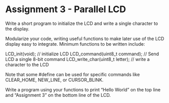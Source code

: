 # Assignment 3 - Parallel LCD
Write a short program to initialize the LCD and write a single character to the display.

Modularize your code, writing useful functions to make later use of the LCD display easy to integrate. Minimum functions to be written include:

LCD_init(void); // initialize LCD
LCD_command(uint8_t command); // Send LCD a single 8-bit command
LCD_write_char(uint8_t letter); // write a character to the LCD

Note that some #define can be used for specific commands like CLEAR_HOME, NEW_LINE, or
CURSOR_BLINK.

Write a program using your functions to print “Hello World” on the top line and “Assignment 3” on the bottom line of the LCD.
